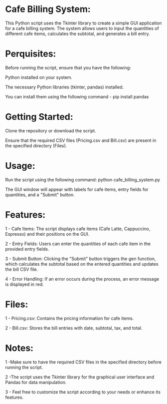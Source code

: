 # Cafe Billing System:

This Python script uses the Tkinter library to create a simple GUI application for a cafe billing system. The system allows users to input the quantities of different cafe items, calculates the subtotal, and generates a bill entry.


# Perquisites:

Before running the script, ensure that you have the following:

Python installed on your system.

The necessary Python libraries (tkinter, pandas) installed.

You can install them using the following command - pip install pandas


# Getting Started:

Clone the repository or download the script.

Ensure that the required CSV files (Pricing.csv and Bill.csv) are present in the specified directory (Files).


# Usage:

Run the script using the following command: python cafe_billing_system.py

The GUI window will appear with labels for cafe items, entry fields for quantities, and a "Submit" button.


# Features:

1 - Cafe Items: The script displays cafe items (Cafe Latte, Cappuccino, Espresso) and their positions on the GUI.

2 - Entry Fields: Users can enter the quantities of each cafe item in the provided entry fields.

3 - Submit Button: Clicking the "Submit" button triggers the gen function, which calculates the subtotal based on the entered quantities and updates the bill CSV file.

4 - Error Handling: If an error occurs during the process, an error message is displayed in red.


# Files:

1 - Pricing.csv: Contains the pricing information for cafe items.

2 - Bill.csv: Stores the bill entries with date, subtotal, tax, and total.


# Notes:

1 -Make sure to have the required CSV files in the specified directory before running the script.

2 -The script uses the Tkinter library for the graphical user interface and Pandas for data manipulation.

3 - Feel free to customize the script according to your needs or enhance its features.
